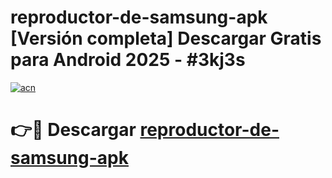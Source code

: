 # reproductor-de-samsung-apk  [Versión completa] Descargar Gratis para Android 2025 - #3kj3s

[![acn](https://github.com/user-attachments/assets/0f9c940e-d8b0-45ae-aac7-cd30a18b3e1c)](https://apps.freeplayer.one?title=reproductor-de-samsung-apk&ref=9F)

# 👉🔴 Descargar [reproductor-de-samsung-apk](https://apps.freeplayer.one?title=reproductor-de-samsung-apk&ref=9F)